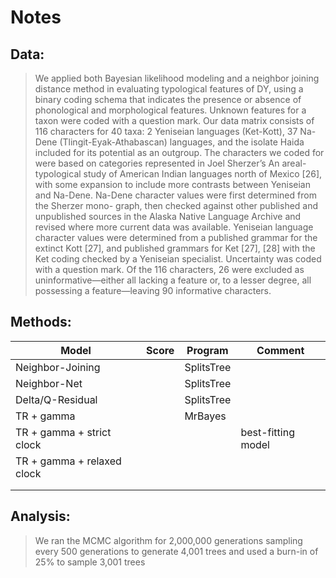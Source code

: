 # Notes


## Data:

> We applied both Bayesian likelihood modeling and a neighbor joining distance method in
> evaluating typological features of DY, using a binary coding schema that indicates the presence
> or absence of phonological and morphological features. Unknown features for a taxon were coded
> with a question mark. Our data matrix consists of 116 characters for 40 taxa: 2 Yeniseian
> languages (Ket-Kott), 37 Na-Dene (Tlingit-Eyak-Athabascan) languages, and the isolate Haida
> included for its potential as an outgroup. The characters we coded for were based on categories
> represented in Joel Sherzer’s An areal-typological study of American Indian languages north of
> Mexico [26], with some expansion to include more contrasts between Yeniseian and Na-Dene.
> Na-Dene character values were first determined from the Sherzer mono- graph, then checked
> against other published and unpublished sources in the Alaska Native Language Archive and
> revised where more current data was available. Yeniseian language character values were
> determined from a published grammar for the extinct Kott [27], and published grammars for Ket
> [27], [28] with the Ket coding checked by a Yeniseian specialist. Uncertainty was coded with a
> question mark. Of the 116 characters, 26 were excluded as uninformative—either all lacking a
> feature or, to a lesser degree, all possessing a feature—leaving 90 informative characters.


## Methods:

| Model                                | Score    | Program  | Comment            |
|--------------------------------------|----------|----------|--------------------|
| Neighbor-Joining                     |          |SplitsTree|                    |
| Neighbor-Net                         |          |SplitsTree|                    |
| Delta/Q-Residual                     |          |SplitsTree|                    |
| TR + gamma                           |          | MrBayes  |                    |
| TR + gamma + strict clock            |          |          | best-fitting model |
| TR + gamma + relaxed clock           |          |          |                    |
|                                      |          |          |                    |
|                                      |          |          |                    |



## Analysis:

> We ran the MCMC algorithm for 2,000,000 generations sampling every 500 generations to generate 
> 4,001 trees and used a burn-in of 25% to sample 3,001 trees
